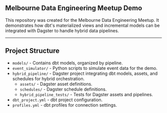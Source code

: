## Melbourne Data Engineering Meetup Demo

This repository was created for the Melbourne Data Engineering Meetup. It demonstrates how dbt's materialized views and incremental models can be integrated with Dagster to handle hybrid data pipelines.

---

## Project Structure

- `models/` - Contains dbt models, organized by pipeline.
- `event_simulator/` - Python scripts to simulate event data for the demo.
- `hybrid_pipeline/` - Dagster project integrating dbt models, assets, and schedules for hybrid orchestration.
  - `assets/` - Dagster asset definitions.
  - `schedules/` - Dagster schedule definitions.
  - `hybrid_pipeline_tests/` - Tests for Dagster assets and pipelines.
- `dbt_project.yml` - dbt project configuration.
- `profiles.yml` - dbt profiles for connection settings.


